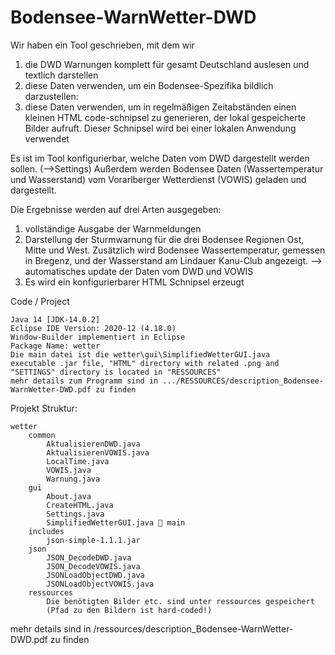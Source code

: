 # Bodensee-WarnWetter-DWD


 
Wir haben  ein Tool geschrieben, mit dem wir
1.	die DWD Warnungen komplett für gesamt Deutschland auslesen und textlich darstellen
2.	diese Daten verwenden, um ein Bodensee-Spezifika bildlich darzustellen:
3.	diese Daten verwenden, um in regelmäßigen Zeitabständen einen kleinen HTML code-schnipsel zu generieren, der lokal gespeicherte Bilder aufruft. Dieser Schnipsel wird bei einer lokalen Anwendung verwendet
  
Es ist im Tool konfigurierbar, welche Daten vom DWD dargestellt werden sollen. (-->Settings)
Außerdem werden Bodensee Daten (Wassertemperatur und Wasserstand) vom Vorarlberger Wetterdienst (VOWIS) geladen und dargestellt.


Die Ergebnisse werden auf drei Arten ausgegeben:
1.	vollständige Ausgabe der Warnmeldungen
2.	Darstellung der Sturmwarnung für die drei Bodensee Regionen Ost, Mitte und West. Zusätzlich wird Bodensee Wassertemperatur, gemessen in Bregenz, und der Wasserstand am Lindauer Kanu-Club angezeigt. --> automatisches update der Daten vom DWD und VOWIS
3.	Es wird ein konfigurierbarer HTML Schnipsel erzeugt

Code / Project

    Java 14 [JDK-14.0.2]
    Eclipse IDE Version: 2020-12 (4.18.0)
    Window-Builder implementiert in Eclipse
    Package Name: wetter
    Die main datei ist die wetter\gui\SimplifiedWetterGUI.java
	executable .jar file, "HTML" directory with related .png and "SETTINGS" directory is located in "RESSOURCES"
	mehr details zum Programm sind in .../RESSOURCES/description_Bodensee-WarnWetter-DWD.pdf zu finden

Projekt Struktur:

    wetter
	    common
		    AktualisierenDWD.java
		    AktualisierenVOWIS.java
		    LocalTime.java
		    VOWIS.java
		    Warnung.java
	    gui	
		    About.java
		    CreateHTML.java
		    Settings.java
		    SimplifiedWetterGUI.java  main
	    includes	
		    json-simple-1.1.1.jar
	    json	
		    JSON_DecodeDWD.java
		    JSON_DecodeVOWIS.java
		    JSONLoadObjectDWD.java
		    JSONLoadObjectVOWIS.java
	    ressources	
		    Die benötigten Bilder etc. sind unter ressources gespeichert 
		    (Pfad zu den Bildern ist hard-coded!)

mehr details sind in /ressources/description_Bodensee-WarnWetter-DWD.pdf zu finden
